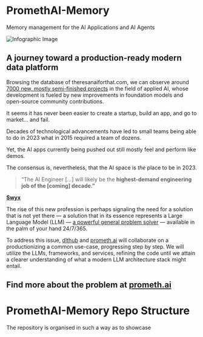 # PromethAI-Memory
Memory management for the AI Applications and AI Agents



![Infographic Image](./infographic_final.jpg)

## A journey toward a production-ready modern data platform

Browsing the database of theresanaiforthat.com, we can observe around [7000 new, mostly semi-finished projects](https://theresanaiforthat.com/) in the field of applied AI, whose development is fueled by new improvements in foundation models and open-source community contributions.

It seems it has never been easier to create a startup, build an app, and go to market… and fail.

Decades of technological advancements have led to small teams being able to do in 2023 what in 2015 required a team of dozens.

Yet, the AI apps currently being pushed out still mostly feel and perform like demos.

The consensus is, nevertheless, that the AI space is *the* place to be in 2023.

> “The AI Engineer [...] will likely be the **highest-demand engineering job of the [coming] decade.”**
> 

**[Swyx](https://www.latent.space/p/ai-engineer)**

The rise of this new profession is perhaps signaling the need for a solution that is not yet there — a solution that in its essence represents a Large Language Model (LLM) — [a powerful general problem solver](https://lilianweng.github.io/posts/2023-06-23-agent/?fbclid=IwAR1p0W-Mg_4WtjOCeE8E6s7pJZlTDCDLmcXqHYVIrEVisz_D_S8LfN6Vv20) — available in the palm of your hand 24/7/365.

To address this issue, [dlthub](https://dlthub.com/) and [prometh.ai](http://prometh.ai/) will collaborate on a productionizing a common use-case, progressing step by step. We will utilize the LLMs, frameworks, and services, refining the code until we attain a clearer understanding of what a modern LLM architecture stack might entail.

## Find more about the problem at [prometh.ai](http://prometh.ai/promethai-memory-blog-post-on)


# PromethAI-Memory Repo Structure

The repository is organised in such a way as to showcase
